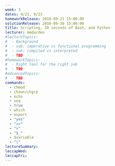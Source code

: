 ```yaml
---
week: 3
dates: 9/21, 9/23
homeworkRelease: 2016-09-21 15:00:00
solutionRelease: 2016-09-30 15:00:00
title: Scripting, 30 seconds of Bash, and Python
lecturer: mmdarden
#lectureTopics:
#  - Background
#  - sub: imperative vs functional programming
#  - sub: compiled vs interpreted
#  - TBD
#homeworkTopics:
#  - Right tool for the right job
#  - TBD
#advancedTopics:
#  - TBD
commands:
  - chmod
  - chown/chgrp
  - echo
  - seq
  - true
  - which
  - export
  - "yes"
  - ">>"
  - ">"
  - "$_"
  - $variable
  - "|"
lectureSummary:
leccapWed:
leccapFri:
---
```

